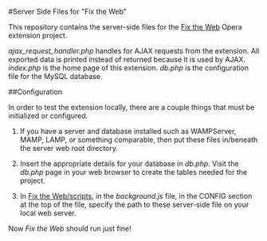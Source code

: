 #Server Side Files for "Fix the Web"

This repository contains the server-side files for the [Fix the Web](http://github.com/cyberstream/Fix-the-Web) Opera extension project.

*ajax_request_handler.php* handles for AJAX requests from the extension. All exported data is printed instead of returned because it is used by AJAX.
*index.php* is the home page of this extension.
*db.php* is the configuration file for the MySQL database.

##Configuration

In order to test the extension locally, there are a couple things that must be initialized or configured.

1. If you have a server and database installed such as WAMPServer, MAMP, LAMP, or something comparable, then put these files in/beneath the server web root directory.

2. Insert the appropriate details for your database in *db.php*. Visit the *db.php* page in your web browser to create the tables needed for the project. 

3. In [Fix the Web/scripts](https://github.com/cyberstream/Fix-the-Web/tree/master/scripts), in the *background.js* file, in the CONFIG section at the top of the file, specify the path to these server-side file on your local web server.

Now *Fix the Web* should run just fine!
